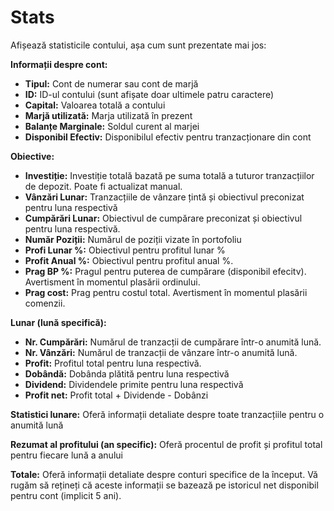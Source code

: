 # **Stats**

Afișează statisticile contului, așa cum sunt prezentate mai jos:

**Informații despre cont:**
  - **Tipul:** Cont de numerar sau cont de marjă
  - **ID:** ID-ul contului (sunt afișate doar ultimele patru caractere)
  - **Capital:** Valoarea totală a contului
  - **Marjă utilizată:** Marja utilizată în prezent
  - **Balanțe Marginale:** Soldul curent al marjei
  - **Disponibil Efectiv:** Disponibilul efectiv pentru tranzacționare din cont

**Obiective:**
  - **Investiție:** Investiție totală bazată pe suma totală a tuturor tranzacțiilor de depozit. Poate fi actualizat manual.
  - **Vânzări Lunar:** Tranzacțiile de vânzare țintă și obiectivul preconizat pentru luna respectivă
  - **Cumpărări Lunar:** Obiectivul de cumpărare preconizat și obiectivul pentru luna respectivă.
  - **Număr Poziții:** Numărul de poziții vizate în portofoliu
  - **Profi Lunar %:** Obiectivul pentru profitul lunar %
  - **Profit Anual %:** Obiectivul pentru profitul anual %.
  - **Prag BP %:** Pragul pentru puterea de cumpărare (disponibil efecitv). Avertisment în momentul plasării ordinului.
  - **Prag cost:** Prag pentru costul total. Avertisment în momentul plasării comenzii.

**Lunar (lună specifică):**
  - **Nr. Cumpărări:** Numărul de tranzacții de cumpărare într-o anumită lună.
  - **Nr. Vânzări:** Numărul de tranzacții de vânzare într-o anumită lună.
  - **Profit:** Profitul total pentru luna respectivă.
  - **Dobândă:** Dobânda plătită pentru luna respectivă
  - **Dividend:** Dividendele primite pentru luna respectivă
  - **Profit net:** Profit total + Dividende - Dobânzi

**Statistici lunare:**
  Oferă informații detaliate despre toate tranzacțiile pentru o anumită lună
  
**Rezumat al profitului (an specific):**
  Oferă procentul de profit și profitul total pentru fiecare lună a anului
  
**Totale:**
  Oferă informații detaliate despre conturi specifice de la început.
  Vă rugăm să rețineți că aceste informații se bazează pe istoricul net disponibil pentru cont (implicit 5 ani).
 